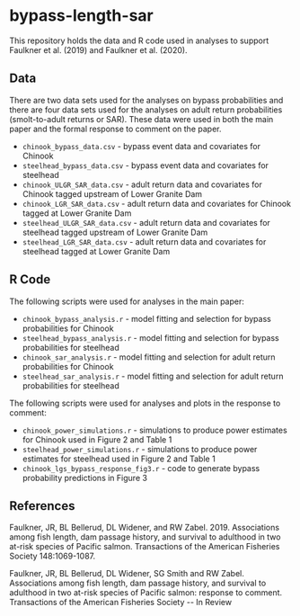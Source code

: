 # bypass-length-sar
This repository holds the data and R code used in analyses to support Faulkner et al. (2019) and Faulkner et al. (2020).

## Data
There are two data sets used for the analyses on bypass probabilities and there are four data sets used for the analyses on adult return probabilities (smolt-to-adult returns or SAR).  These data were used in both the main paper and the formal response to comment on the paper.
* `chinook_bypass_data.csv` - bypass event data and covariates for Chinook
* `steelhead_bypass_data.csv` - bypass event data and covariates for steelhead
* `chinook_ULGR_SAR_data.csv` - adult return data and covariates for Chinook tagged upstream of Lower Granite Dam
* `chinook_LGR_SAR_data.csv` - adult return data and covariates for Chinook tagged at Lower Granite Dam
* `steelhead_ULGR_SAR_data.csv` - adult return data and covariates for steelhead tagged upstream of Lower Granite Dam
* `steelhead_LGR_SAR_data.csv` - adult return data and covariates for steelhead tagged at Lower Granite Dam

## R Code
The following scripts were used for analyses in the main paper:
* `chinook_bypass_analysis.r` - model fitting and selection for bypass probabilities for Chinook
* `steelhead_bypass_analysis.r` - model fitting and selection for bypass probabilities for steelhead
* `chinook_sar_analysis.r` - model fitting and selection for adult return probabilities for Chinook
* `steelhead_sar_analysis.r` - model fitting and selection for adult return probabilities for steelhead

The following scripts were used for analyses and plots in the response to comment:
* `chinook_power_simulations.r` - simulations to produce power estimates for Chinook used in Figure 2 and Table 1
* `steelhead_power_simulations.r`  - simulations to produce power estimates for steelhead used in Figure 2 and Table 1
* `chinook_lgs_bypass_response_fig3.r` - code to generate bypass probability predictions in Figure 3 

## References
Faulkner, JR, BL Bellerud, DL Widener, and RW Zabel. 2019. Associations among fish length, dam passage history, and survival to adulthood in two at-risk species of Pacific salmon. Transactions of the American Fisheries Society 148:1069-1087.

Faulkner, JR, BL Bellerud, DL Widener, SG Smith and RW Zabel. Associations among fish length, dam passage history, and survival to adulthood in two at-risk species of Pacific salmon: response to comment. Transactions of the American Fisheries Society -- In Review


